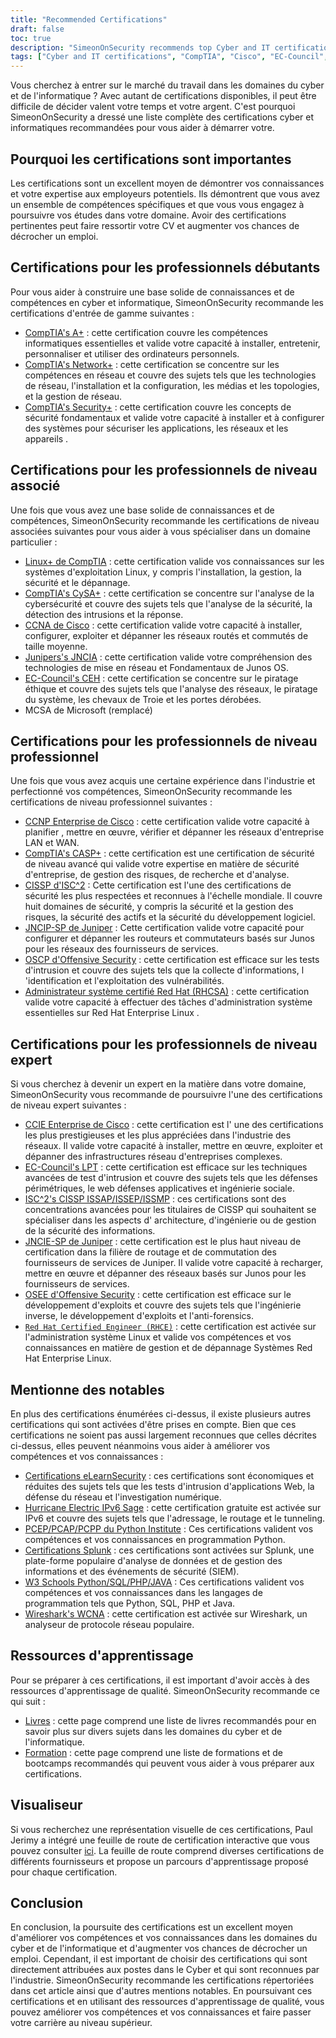 ```yaml
---
title: "Recommended Certifications"
draft: false
toc: true
description: "SimeonOnSecurity recommends top Cyber and IT certifications for those looking to enter the job force. The list includes certifications from CompTIA, Cisco, EC-Council, ISC^2, Juniper, Microsoft, and Offensive Security, with different levels of expertise - Entry, Associate, Professional, and Expert. All certifications listed are directly related to positions in Cyber and will greatly benefit the candidate. Check out the interactive certification roadmap for a visual representation. Learning resources such as books and training are also available."
tags: ["Cyber and IT certifications", "CompTIA", "Cisco", "EC-Council", "ISC^2", "Juniper", "Microsoft", "Offensive Security", "entry-level professionals", "IT/Cyber skill set", "Security", "Linux", "CySA", "CCNA", "JNCIA", "CEH", "MCSA", "CCNP Enterprise", "CASP", "CISSP", "JNCIP-SP", "OSCP", "RHCSA", "recommendations", "books", "training", "interactive certification roadmap"]
---
```


Vous cherchez à entrer sur le marché du travail dans les domaines du cyber et de l'informatique ? Avec autant de certifications disponibles, il peut être difficile de décider valent votre temps et votre argent. C'est pourquoi SimeonOnSecurity a dressé une liste complète des certifications cyber et informatiques recommandées pour vous aider à démarrer votre.  ## Pourquoi les certifications sont importantes  Les certifications sont un excellent moyen de démontrer vos connaissances et votre expertise aux employeurs potentiels. Ils démontrent que vous avez un ensemble de compétences spécifiques et que vous vous engagez à poursuivre vos études dans votre domaine. Avoir des certifications pertinentes peut faire ressortir votre CV et augmenter vos chances de décrocher un emploi.  ## Certifications pour les professionnels débutants  Pour vous aider à construire une base solide de connaissances et de compétences en cyber et informatique, SimeonOnSecurity recommande les certifications d'entrée de gamme suivantes :  - [CompTIA's A+](https://www.comptia.org/certifications/a) : cette certification couvre les compétences informatiques essentielles et valide votre capacité à installer, entretenir, personnaliser et utiliser des ordinateurs personnels. - [CompTIA's Network+](https://www.comptia.org/certifications/network) : cette certification se concentre sur les compétences en réseau et couvre des sujets tels que les technologies de réseau, l'installation et la configuration, les médias et les topologies, et la gestion de réseau. - [CompTIA's Security+](https://www.comptia.org/certifications/security) : cette certification couvre les concepts de sécurité fondamentaux et valide votre capacité à installer et à configurer des systèmes pour sécuriser les applications, les réseaux et les appareils .  ## Certifications pour les professionnels de niveau associé  Une fois que vous avez une base solide de connaissances et de compétences, SimeonOnSecurity recommande les certifications de niveau associées suivantes pour vous aider à vous spécialiser dans un domaine particulier :  - [Linux+ de CompTIA](https://www.comptia.org/certifications/linux) : cette certification valide vos connaissances sur les systèmes d'exploitation Linux, y compris l'installation, la gestion, la sécurité et le dépannage. - [CompTIA's CySA+](https://www.comptia.org/certifications/cybersecurity-analyst) : cette certification se concentre sur l'analyse de la cybersécurité et couvre des sujets tels que l'analyse de la sécurité, la détection des intrusions et la réponse. - [CCNA de Cisco](https://www.cisco.com/c/en/us/training-events/training-certifications/certifications/associate/ccna.html) : cette certification valide votre capacité à installer, configurer, exploiter et dépanner les réseaux routés et commutés de taille moyenne. - [Junipers's JNCIA](https://www.juniper.net/us/en/training/certification/certification-tracks/sp-routing-switching-track?tab=jnciajunos) : cette certification valide votre compréhension des technologies de mise en réseau et Fondamentaux de Junos OS. - [EC-Council's CEH](https://www.eccouncil.org/programs/certified-ethical-hacker-ceh/) : cette certification se concentre sur le piratage éthique et couvre des sujets tels que l'analyse des réseaux, le piratage du système, les chevaux de Troie et les portes dérobées. - MCSA de Microsoft (remplacé)  ## Certifications pour les professionnels de niveau professionnel  Une fois que vous avez acquis une certaine expérience dans l'industrie et perfectionné vos compétences, SimeonOnSecurity recommande les certifications de niveau professionnel suivantes :  - [CCNP Enterprise de Cisco](https://www.cisco.com/c/en/us/training-events/training-certifications/certifications/professional/ccnp-enterprise.html) : cette certification valide votre capacité à planifier , mettre en œuvre, vérifier et dépanner les réseaux d'entreprise LAN et WAN. - [CompTIA's CASP+](https://www.comptia.org/certifications/comptia-advanced-security-practitioner) : cette certification est une certification de sécurité de niveau avancé qui valide votre expertise en matière de sécurité d'entreprise, de gestion des risques, de recherche et d'analyse. - [CISSP d'ISC^2](https://www.isc2.org/Certifications/CISSP#) : Cette certification est l'une des certifications de sécurité les plus respectées et reconnues à l'échelle mondiale. Il couvre huit domaines de sécurité, y compris la sécurité et la gestion des risques, la sécurité des actifs et la sécurité du développement logiciel. - [JNCIP-SP de Juniper](https://www.juniper.net/us/en/training/certification/certification-tracks/sp-routing-switching-track?tab=jncip-sp) : Cette certification valide votre capacité pour configurer et dépanner les routeurs et commutateurs basés sur Junos pour les réseaux des fournisseurs de services. - [OSCP d'Offensive Security](https://www.offensive-security.com/pwk-oscp/) : cette certification est efficace sur les tests d'intrusion et couvre des sujets tels que la collecte d'informations, l 'identification et l'exploitation des vulnérabilités. - [Administrateur système certifié Red Hat (RHCSA)](https://www.redhat.com/en/services/certification/rhcsa) : cette certification valide votre capacité à effectuer des tâches d'administration système essentielles sur Red Hat Enterprise Linux .  ## Certifications pour les professionnels de niveau expert  Si vous cherchez à devenir un expert en la matière dans votre domaine, SimeonOnSecurity vous recommande de poursuivre l'une des certifications de niveau expert suivantes :  - [CCIE Enterprise de Cisco](https://www.cisco.com/c/en/us/training-events/training-certifications/certifications/expert/ccie-enterprise-infrastructure.html) : cette certification est l' une des certifications les plus prestigieuses et les plus appréciées dans l'industrie des réseaux. Il valide votre capacité à installer, mettre en œuvre, exploiter et dépanner des infrastructures réseau d'entreprises complexes. - [EC-Council's LPT](https://www.eccouncil.org/programs/licensed-penetration-tester-lpt-master/) : cette certification est efficace sur les techniques avancées de test d'intrusion et couvre des sujets tels que les défenses périmétriques, le web défenses applicatives et ingénierie sociale. - [ISC^2's CISSP ISSAP/ISSEP/ISSMP](https://www.isc2.org/Certifications/CISSP-Concentrations) : ces certifications sont des concentrations avancées pour les titulaires de CISSP qui souhaitent se spécialiser dans les aspects d' architecture, d'ingénierie ou de gestion de la sécurité des informations. - [JNCIE-SP de Juniper](https://www.juniper.net/us/en/training/certification/certification-tracks/sp-routing-switching-track?tab=jnciesp) : cette certification est le plus haut niveau de certification dans la filière de routage et de commutation des fournisseurs de services de Juniper. Il valide votre capacité à recharger, mettre en œuvre et dépanner des réseaux basés sur Junos pour les fournisseurs de services. - [OSEE d'Offensive Security](https://www.offensive-security.com/awe-osee/) : cette certification est efficace sur le développement d'exploits et couvre des sujets tels que l'ingénierie inverse, le développement d'exploits et l'anti-forensics. - [`Red Hat Certified Engineer (RHCE)`](https://www.redhat.com/en/services/certification/rhce) : cette certification est activée sur l'administration système Linux et valide vos compétences et vos connaissances en matière de gestion et de dépannage Systèmes Red Hat Enterprise Linux.  ## Mentionne des notables  En plus des certifications énumérées ci-dessus, il existe plusieurs autres certifications qui sont activées d'être prises en compte. Bien que ces certifications ne soient pas aussi largement reconnues que celles décrites ci-dessus, elles peuvent néanmoins vous aider à améliorer vos compétences et vos connaissances :  - [Certifications eLearnSecurity](https://elearnsecurity.com/) : ces certifications sont économiques et réduites des sujets tels que les tests d'intrusion d'applications Web, la défense du réseau et l'investigation numérique. - [Hurricane Electric IPv6 Sage](https://ipv6.he.net/certification/) : cette certification gratuite est activée sur IPv6 et couvre des sujets tels que l'adressage, le routage et le tunneling. - [PCEP/PCAP/PCPP du Python Institute](https://pythoninstitute.org/certification/) : Ces certifications valident vos compétences et vos connaissances en programmation Python. - [Certifications Splunk](https://www.splunk.com/en_us/training.html) : ces certifications sont activées sur Splunk, une plate-forme populaire d'analyse de données et de gestion des informations et des événements de sécurité (SIEM). - [W3 Schools Python/SQL/PHP/JAVA](https://www.w3schools.com/CERT/default.asp) : Ces certifications valident vos compétences et vos connaissances dans les langages de programmation tels que Python, SQL, PHP et Java. - [Wireshark's WCNA](https://www.wcnacertification.com/) : cette certification est activée sur Wireshark, un analyseur de protocole réseau populaire.  ## Ressources d'apprentissage  Pour se préparer à ces certifications, il est important d'avoir accès à des ressources d'apprentissage de qualité. SimeonOnSecurity recommande ce qui suit :  - [Livres](https://simeononsecurity.ch/recommendations/books/) : cette page comprend une liste de livres recommandés pour en savoir plus sur divers sujets dans les domaines du cyber et de l'informatique. - [Formation](https://simeononsecurity.ch/recommendations/learning_resources/) : cette page comprend une liste de formations et de bootcamps recommandés qui peuvent vous aider à vous préparer aux certifications.  ## Visualiseur  Si vous recherchez une représentation visuelle de ces certifications, Paul Jerimy a intégré une feuille de route de certification interactive que vous pouvez consulter [ici](https://pauljerimy.com/security-certification-roadmap/). La feuille de route comprend diverses certifications de différents fournisseurs et propose un parcours d'apprentissage proposé pour chaque certification.  ## Conclusion  En conclusion, la poursuite des certifications est un excellent moyen d'améliorer vos compétences et vos connaissances dans les domaines du cyber et de l'informatique et d'augmenter vos chances de décrocher un emploi. Cependant, il est important de choisir des certifications qui sont directement attribuées aux postes dans le Cyber et qui sont reconnues par l'industrie. SimeonOnSecurity recommande les certifications répertoriées dans cet article ainsi que d'autres mentions notables. En poursuivant ces certifications et en utilisant des ressources d'apprentissage de qualité, vous pouvez améliorer vos compétences et vos connaissances et faire passer votre carrière au niveau supérieur.
